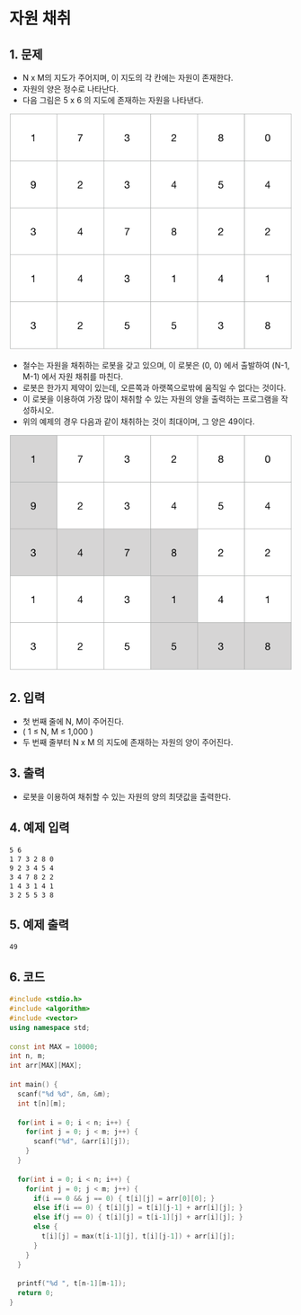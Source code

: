 # 자원 채취

## 1. 문제
- N x M의 지도가 주어지며, 이 지도의 각 칸에는 자원이 존재한다.
- 자원의 양은 정수로 나타난다.
- 다음 그림은 5 x 6 의 지도에 존재하는 자원을 나타낸다.

![picture1](./image/scv1.png)

- 철수는 자원을 채취하는 로봇을 갖고 있으며, 이 로봇은 (0, 0) 에서 출발하여 (N-1, M-1) 에서 자원 채취를 마친다.
- 로봇은 한가지 제약이 있는데, 오른쪽과 아랫쪽으로밖에 움직일 수 없다는 것이다.
- 이 로봇을 이용하여 가장 많이 채취할 수 있는 자원의 양을 출력하는 프로그램을 작성하시오.
- 위의 예제의 경우 다음과 같이 채취하는 것이 최대이며, 그 양은 49이다.

![picture2](./image/scv2.png)

## 2. 입력
- 첫 번째 줄에 N, M이 주어진다.
- ( 1 ≤ N, M ≤ 1,000 )
- 두 번째 줄부터 N x M 의 지도에 존재하는 자원의 양이 주어진다.

## 3. 출력

- 로봇을 이용하여 채취할 수 있는 자원의 양의 최댓값을 출력한다.

## 4. 예제 입력
```
5 6
1 7 3 2 8 0
9 2 3 4 5 4
3 4 7 8 2 2
1 4 3 1 4 1
3 2 5 5 3 8
```

## 5. 예제 출력
```
49
```

## 6. 코드

```c++
#include <stdio.h>
#include <algorithm>
#include <vector>
using namespace std;

const int MAX = 10000;
int n, m;
int arr[MAX][MAX];

int main() {
  scanf("%d %d", &n, &m);
  int t[n][m];
  
  for(int i = 0; i < n; i++) {
    for(int j = 0; j < m; j++) {
      scanf("%d", &arr[i][j]);
    }
  }
  
  for(int i = 0; i < n; i++) {
    for(int j = 0; j < m; j++) {
      if(i == 0 && j == 0) { t[i][j] = arr[0][0]; }
      else if(i == 0) { t[i][j] = t[i][j-1] + arr[i][j]; }
      else if(j == 0) { t[i][j] = t[i-1][j] + arr[i][j]; }
      else {
        t[i][j] = max(t[i-1][j], t[i][j-1]) + arr[i][j];
      }
    }
  }
  
  printf("%d ", t[n-1][m-1]);
  return 0;
}
```
